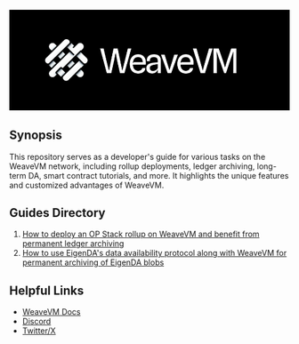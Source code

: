 <p align="center">
  <a href="https://wvm.dev">
    <img src="https://raw.githubusercontent.com/weaveVM/.github/main/profile/bg.png">
  </a>
</p>

## Synopsis
This repository serves as a developer's guide for various tasks on the WeaveVM network, including rollup deployments, ledger archiving, long-term DA, smart contract tutorials, and more. It highlights the unique features and customized advantages of WeaveVM.

## Guides Directory

1. [How to deploy an OP Stack rollup on WeaveVM and benefit from permanent ledger archiving](./guides/op-rollup-deployment.md)
2. [How to use EigenDA's data availability protocol along with WeaveVM for permanent archiving of EigenDA blobs](https://docs.wvm.dev/weavevm-stack-hacks/data-availability-hacks/weavevm-less-than-greater-than-eigenda-proxy-server)

## Helpful Links

- [WeaveVM Docs](https://docs.wvm.dev)
- [Discord](https://dsc.gg/wvm)
- [Twitter/X](https://x.com/weavevm)

